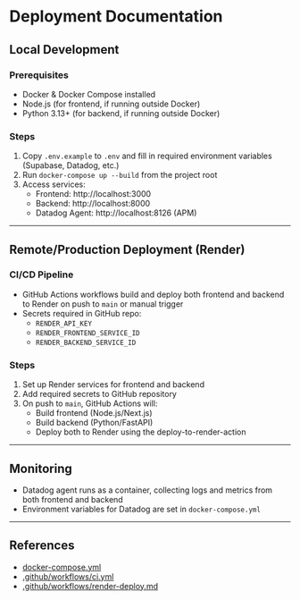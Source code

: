 # Deployment Documentation

## Local Development

### Prerequisites
- Docker & Docker Compose installed
- Node.js (for frontend, if running outside Docker)
- Python 3.13+ (for backend, if running outside Docker)

### Steps
1. Copy `.env.example` to `.env` and fill in required environment variables (Supabase, Datadog, etc.)
2. Run `docker-compose up --build` from the project root
3. Access services:
   - Frontend: http://localhost:3000
   - Backend: http://localhost:8000
   - Datadog Agent: http://localhost:8126 (APM)

---

## Remote/Production Deployment (Render)

### CI/CD Pipeline
- GitHub Actions workflows build and deploy both frontend and backend to Render on push to `main` or manual trigger
- Secrets required in GitHub repo:
  - `RENDER_API_KEY`
  - `RENDER_FRONTEND_SERVICE_ID`
  - `RENDER_BACKEND_SERVICE_ID`

### Steps
1. Set up Render services for frontend and backend
2. Add required secrets to GitHub repository
3. On push to `main`, GitHub Actions will:
   - Build frontend (Node.js/Next.js)
   - Build backend (Python/FastAPI)
   - Deploy both to Render using the deploy-to-render-action

---

## Monitoring
- Datadog agent runs as a container, collecting logs and metrics from both frontend and backend
- Environment variables for Datadog are set in `docker-compose.yml`

---

## References
- [docker-compose.yml](../docker-compose.yml)
- [.github/workflows/ci.yml](../.github/workflows/ci.yml)
- [.github/workflows/render-deploy.md](../.github/workflows/render-deploy.md)
